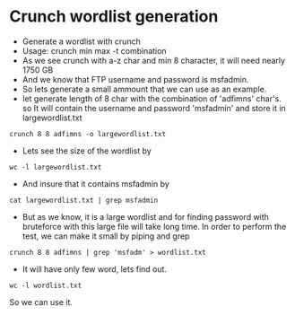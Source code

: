 # Crunch wordlist generation #
- Generate a wordlist with crunch
- Usage: crunch min max -t combination
- As we see crunch with a-z char and min 8 character, it will need nearly 1750 GB
- And we know that FTP username and password is msfadmin.
- So lets generate a small ammount that we can use as an example. 
- let generate length of 8 char with the combination of 'adfimns' char's. so It will contain the username and password 'msfadmin' and store it in largewordlist.txt
```
crunch 8 8 adfimns -o largewordlist.txt
```
- Lets see the size of the wordlist by
```
wc -l largewordlist.txt
```
- And insure that it contains msfadmin by
```
cat largewordlist.txt | grep msfadmin
```
- But as we know, it is a large wordlist and for finding password with bruteforce with this large file will take long time. In order to perform the test, we can make it small by piping and grep
```
crunch 8 8 adfimns | grep 'msfadm' > wordlist.txt
```
- It will have only few word, lets find out.
```
wc -l wordlist.txt
```
So we can use it. 